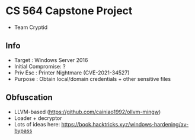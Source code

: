 
# CS 564 Capstone Project
- Team Cryptid

## Info
- Target            : Windows Server 2016
- Initial Compromise: ?
- Priv Esc          : Printer Nightmare (CVE-2021-34527)
- Purpose           : Obtain local/domain credentials + other sensitive files

## Obfuscation
- LLVM-based (https://github.com/cainiao1992/ollvm-mingw)
- Loader + decryptor
- Lots of ideas here: https://book.hacktricks.xyz/windows-hardening/av-bypass
 
